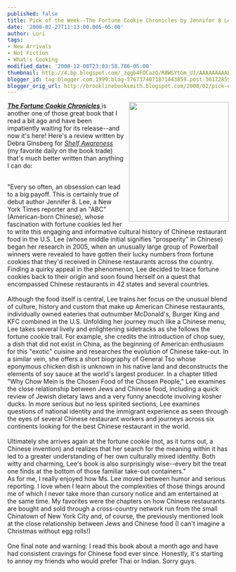 ```yaml
---
published: false
title: Pick of the Week--The Fortune Cookie Chronicles by Jennifer 8 Lee
date: '2008-02-27T11:13:00.005-05:00'
author: Lori
tags:
- New Arrivals
- Not Fiction
- What's Cooking
modified_date: '2008-12-08T23:03:58.786-05:00'
thumbnail: http://4.bp.blogspot.com/_zqgb4FOCazQ/R8WSYtGm_UI/AAAAAAAAAEk/tG4Op0DVv1c/s72-c/fortune+cookie.jpg
blogger_id: tag:blogger.com,1999:blog-5767374071871443859.post-3617285981992376302
blogger_orig_url: http://brooklinebooksmith.blogspot.com/2008/02/pick-of-week-fortune-cookie-chronicles.html
---
```


<img id="BLOGGER_PHOTO_ID_5171700700226714946" style="FLOAT: right; MARGIN: 0px 0px 10px 10px; CURSOR: hand" height="272" alt="" src="http://4.bp.blogspot.com/_zqgb4FOCazQ/R8WSYtGm_UI/AAAAAAAAAEk/tG4Op0DVv1c/s320/fortune+cookie.jpg" width="227" border="0" /><a href="http://brookline.booksense.com/NASApp/store/Product?s=showproduct&amp;isbn=9780446580076"><strong><em>The Fortune Cookie Chronicles</em></strong> </a>is another one of those great book that I read a bit ago and have been impatiently waiting for its release--and now it's here! Here's a review written by Debra Ginsberg for <a href="http://www.shelf-awareness.com/"><em>Shelf Awareness</em> </a>(my favorite daily on the book trade) that's much better written than anything I can do: <div><br /><div></div><div>"Every so often, an obsession can lead to a big payoff. This is certainly true of debut author Jennifer 8. Lee, a New York Times reporter and an "ABC" (American-born Chinese), whose fascination with fortune cookies led her to write this engaging and informative cultural history of Chinese restaurant food in the U.S. Lee (whose middle initial signifies "prosperity" in Chinese) began her research in 2005, when an unusually large group of Powerball winners were revealed to have gotten their lucky numbers from fortune cookies that they'd received in Chinese restaurants across the country. Finding a quirky appeal in the phenomenon, Lee decided to trace fortune cookies back to their origin and soon found herself on a quest that encompassed Chinese restaurants in 42 states and several countries.<br /><br />Although the food itself is central, Lee trains her focus on the unusual blend of culture, history and custom that make up American Chinese restaurants, individually owned eateries that outnumber McDonald's, Burger King and KFC combined in the U.S. Unfolding her journey much like a Chinese menu, Lee takes several lively and enlightening sidetracks as she follows the fortune cookie trail. For example, she credits the introduction of chop suey, a dish that did not exist in China, as the beginning of American enthusiasm for this "exotic" cuisine and researches the evolution of Chinese take-out. In a similar vein, she offers a short biography of General Tso whose eponymous chicken dish is unknown in his native land and deconstructs the elements of soy sauce at the world's largest producer. In a chapter titled "Why Chow Mein is the Chosen Food of the Chosen People," Lee examines the close relationship between Jews and Chinese food, including a quick review of Jewish dietary laws and a very funny anecdote involving kosher ducks. In more serious but no less spirited sections, Lee examines questions of national identity and the immigrant experience as seen through the eyes of several Chinese restaurant workers and journeys across six continents looking for the best Chinese restaurant in the world.<br /><br />Ultimately she arrives again at the fortune cookie (not, as it turns out, a Chinese invention) and realizes that her search for the meaning within it has led to a greater understanding of her own culturally mixed identity. Both witty and charming, Lee's book is also surprisingly wise--every bit the treat one finds at the bottom of those familiar take-out containers."<br /></div><div>As for me, I really enjoyed how Ms. Lee moved between humor and serious reporting. I love when I learn about the complexities of those things around me of which I never take more than cursory notice and am entertained at the same time. My favorites were the chapters on how Chinese restaurants are bought and sold through a cross-country network run from the small Chinatown of New York City and, of course, the previously mentioned look at the close relationship between Jews and Chinese food (I can't imagine a Christmas without egg rolls!) </div><br /><div>One final note and warning: I read this book about a month ago and have had consistent cravings for Chinese food ever since. Honestly, it's starting to annoy my friends who would prefer Thai or Indian. Sorry guys.</div></div>